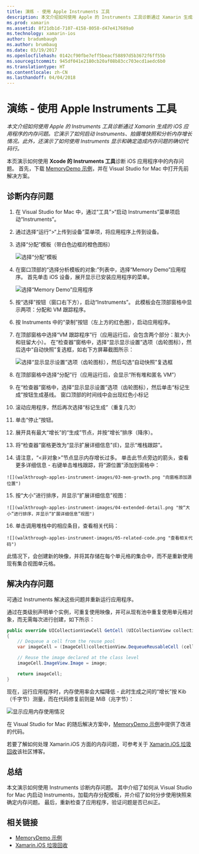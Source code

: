 ```yaml
---
title: 演练 - 使用 Apple Instruments 工具
description: 本文介绍如何使用 Apple 的 Instruments 工具诊断通过 Xamarin 生成的 iOS 应用程序的内存问题。 它演示了如何启动 Instruments、拍摄堆快照和分析内存增长情况。 此外，还演示了如何使用 Instruments 显示和确定造成内存问题的确切代码行。
ms.prod: xamarin
ms.assetid: 8f21db1d-7107-4158-8058-d47e417689a0
ms.technology: xamarin-ios
author: bradumbaugh
ms.author: brumbaug
ms.date: 03/19/2017
ms.openlocfilehash: 0142cf90fbe7eff5beacf58897d5b3672f6ff55b
ms.sourcegitcommit: 945df041e2180cb20af08b83cc703ecd1aedc6b0
ms.translationtype: HT
ms.contentlocale: zh-CN
ms.lasthandoff: 04/04/2018
---
```

# <a name="walkthrough---using-apples-instruments-tool"></a>演练 - 使用 Apple Instruments 工具

_本文介绍如何使用 Apple 的 Instruments 工具诊断通过 Xamarin 生成的 iOS 应用程序的内存问题。它演示了如何启动 Instruments、拍摄堆快照和分析内存增长情况。此外，还演示了如何使用 Instruments 显示和确定造成内存问题的确切代码行。_

本页演示如何使用 **Xcode 的 Instruments 工具**诊断 iOS 应用程序中的内存问题。
首先，下载 [MemoryDemo 示例](https://developer.xamarin.com/samples/monotouch/Profiling/MemoryDemo/)，并在 Visual Studio for Mac 中打开先前解决方案。

## <a name="diagnosing-the-memory-issues"></a>诊断内存问题

1.  在 Visual Studio for Mac 中，通过“工具”>“启动 Instruments”菜单项启动“Instruments”。
2.  通过选择“运行”>“上传到设备”菜单项，将应用程序上传到设备。
3.  选择“分配”模板（带白色边框的橙色图标）

    ![](walkthrough-apples-instrument-images/00-allocations-tempate.png "选择“分配”模板")

4.  在窗口顶部的“选择分析模板的对象:”列表中，选择“Memory Demo”应用程序。 首先单击 iOS 设备，展开显示已安装应用程序的菜单。

    ![](walkthrough-apples-instrument-images/01-mem-demo.png "选择“Memory Demo”应用程序")

5.  按“选择”按钮（窗口右下方），启动“Instruments”。 此模板会在顶部窗格中显示两项：分配和 VM 跟踪程序。

6.  按 Instruments 中的“录制”按钮（左上方的红色圈），启动应用程序。

7.  在顶部窗格中选择“VM 跟踪程序”行（应用运行后，会包含两个部分：脏大小和驻留大小）。 在“检查器”窗格中，选择“显示显示设置”选项（齿轮图标），然后选中“自动快照”复选框，如右下方屏幕截图所示：

    ![](walkthrough-apples-instrument-images/02-auto-snapshot.png "选择“显示显示设置”选项（齿轮图标），然后勾选“自动快照”复选框")

8.  在顶部窗格中选择“分配”行（应用运行后，会显示“所有堆和匿名 VM”）
9.  在“检查器”窗格中，选择“显示显示设置”选项（齿轮图标），然后单击“标记生成”按钮生成基线。 窗口顶部的时间线中会出现红色小标记
10.  滚动应用程序，然后再次选择“标记生成”（重复几次）
11.  单击“停止”按钮。
12.  展开具有最大“增长”的“生成”节点，并按“增长”排序（降序）。
13.  将“检查器”窗格更改为“显示扩展详细信息”(E)，显示“堆栈跟踪”。

14.  请注意，“<非对象>”节点显示内存增长过多。 单击此节点旁边的箭头，查看更多详细信息 - 右键单击堆栈跟踪，将“源位置”添加到窗格中：

    ![](walkthrough-apples-instrument-images/03-mem-growth.png "向窗格添加源位置")

15.  按“大小”进行排序，并显示“扩展详细信息”视图：

    ![](walkthrough-apples-instrument-images/04-extended-detail.png "按“大小”进行排序，并显示“扩展详细信息”视图")

16.  单击调用堆栈中的相应条目，查看相关代码：

    ![](walkthrough-apples-instrument-images/05-related-code.png "查看相关代码")

此情况下，会创建新的映像，并将其存储在每个单元格的集合中，而不是重新使用现有集合视图单元格。

## <a name="resolving-the-memory-issues"></a>解决内存问题

可通过 Instruments 解决这些问题并重新运行应用程序。

通过在类级别声明单个实例，可重复使用映像，并可从现有池中重复使用单元格对象，而无需每次进行创建，如下所示：

```csharp
public override UICollectionViewCell GetCell (UICollectionView collectionView, NSIndexPath indexPath)
{
    // Dequeue a cell from the reuse pool
    var imageCell = (ImageCell)collectionView.DequeueReusableCell (cellId, indexPath);

    // Reuse the image declared at the class level
    imageCell.ImageView.Image = image;

    return imageCell;
}
```

现在，运行应用程序时，内存使用率会大幅降低 - 此时生成之间的“增长”按 Kib（千字节）测量，而在代码修复前则是 MiB（兆字节）：

![](walkthrough-apples-instrument-images/06-reduced-memory.png "显示应用内存使用情况")

在 Visual Studio for Mac 的随后解决方案中，[MemoryDemo 示例](https://developer.xamarin.com/samples/monotouch/Profiling/MemoryDemo/)中提供了改进的代码。

若要了解如何处理 Xamarin.iOS 方面的内存问题，可参考关于 [Xamarin.iOS 垃圾回收](https://krumelur.me/2015/04/27/xamarin-ios-the-garbage-collector-and-me/)该社区博客。


## <a name="summary"></a>总结

本文演示如何使用 Instruments 诊断内存问题。
其中介绍了如何从 Visual Studio for Mac 内启动 Instruments，加载内存分配模板，并介绍了如何分步使用快照来确定内存问题。
最后，重新检查了应用程序，验证问题是否已纠正。


## <a name="related-links"></a>相关链接

- [MemoryDemo 示例](https://developer.xamarin.com/samples/monotouch/Profiling/MemoryDemo/)
- [Xamarin.iOS 垃圾回收](https://krumelur.me/2015/04/27/xamarin-ios-the-garbage-collector-and-me/)
